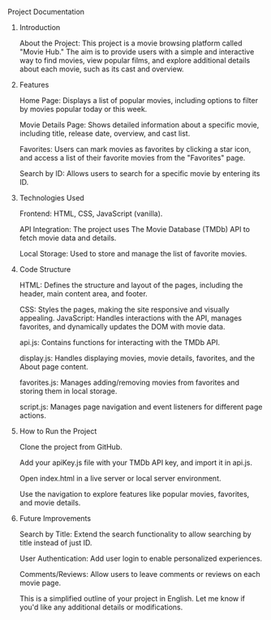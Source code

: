 Project Documentation

1. Introduction

   About the Project:
   This project is a movie browsing platform called "Movie Hub." The aim is to provide users with a simple and interactive way to find movies, view popular films, and explore additional details about each movie, such as its cast and overview.

2. Features

   Home Page:
   Displays a list of popular movies, including options to filter by movies popular today or this week.

   Movie Details Page:
   Shows detailed information about a specific movie, including title, release date,
   overview, and cast list.

   Favorites:
   Users can mark movies as favorites by clicking a star icon, and access a list of their
   favorite movies from the "Favorites" page.

   Search by ID:
   Allows users to search for a specific movie by entering its ID.

3. Technologies Used

   Frontend: HTML, CSS, JavaScript (vanilla).

   API Integration: The project uses The Movie Database (TMDb) API to fetch movie data and details.

   Local Storage: Used to store and manage the list of favorite movies.

4. Code Structure

   HTML: Defines the structure and layout of the pages, including the header, main content area, and footer.

   CSS: Styles the pages, making the site responsive and visually appealing.
   JavaScript: Handles interactions with the API, manages favorites, and dynamically updates the DOM with movie data.

   api.js: Contains functions for interacting with the TMDb API.

   display.js: Handles displaying movies, movie details, favorites, and the About page content.

   favorites.js: Manages adding/removing movies from favorites and storing them in local storage.

   script.js: Manages page navigation and event listeners for different page actions.

5. How to Run the Project

   Clone the project from GitHub.

   Add your apiKey.js file with your TMDb API key, and import it in api.js.

   Open index.html in a live server or local server environment.

   Use the navigation to explore features like popular movies, favorites, and movie details.

6. Future Improvements

   Search by Title: Extend the search functionality to allow searching by title instead of just ID.

   User Authentication: Add user login to enable personalized experiences.

   Comments/Reviews: Allow users to leave comments or reviews on each movie page.

   This is a simplified outline of your project in English. Let me know if you'd like any additional details or modifications.
